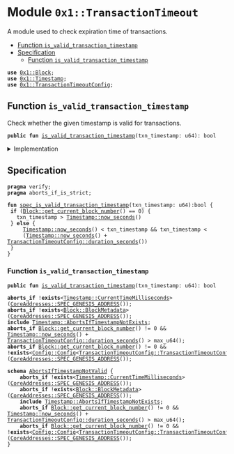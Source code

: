 
<a name="0x1_TransactionTimeout"></a>

# Module `0x1::TransactionTimeout`

A module used to check expiration time of transactions.


-  [Function `is_valid_transaction_timestamp`](#0x1_TransactionTimeout_is_valid_transaction_timestamp)
-  [Specification](#@Specification_0)
    -  [Function `is_valid_transaction_timestamp`](#@Specification_0_is_valid_transaction_timestamp)


<pre><code><b>use</b> <a href="Block.md#0x1_Block">0x1::Block</a>;
<b>use</b> <a href="Timestamp.md#0x1_Timestamp">0x1::Timestamp</a>;
<b>use</b> <a href="TransactionTimeoutConfig.md#0x1_TransactionTimeoutConfig">0x1::TransactionTimeoutConfig</a>;
</code></pre>



<a name="0x1_TransactionTimeout_is_valid_transaction_timestamp"></a>

## Function `is_valid_transaction_timestamp`

Check whether the given timestamp is valid for transactions.


<pre><code><b>public</b> <b>fun</b> <a href="TransactionTimeout.md#0x1_TransactionTimeout_is_valid_transaction_timestamp">is_valid_transaction_timestamp</a>(txn_timestamp: u64): bool
</code></pre>



<details>
<summary>Implementation</summary>


<pre><code><b>public</b> <b>fun</b> <a href="TransactionTimeout.md#0x1_TransactionTimeout_is_valid_transaction_timestamp">is_valid_transaction_timestamp</a>(txn_timestamp: u64): bool {
  <b>let</b> current_block_time = <a href="Timestamp.md#0x1_Timestamp_now_seconds">Timestamp::now_seconds</a>();
  <b>let</b> block_number = <a href="Block.md#0x1_Block_get_current_block_number">Block::get_current_block_number</a>();
  // before first block, just require txn_timestamp &gt; genesis timestamp.
  <b>if</b> (block_number == 0) {
    <b>return</b> txn_timestamp &gt; current_block_time
  };
  <b>let</b> timeout = <a href="TransactionTimeoutConfig.md#0x1_TransactionTimeoutConfig_duration_seconds">TransactionTimeoutConfig::duration_seconds</a>();
  <b>let</b> max_txn_time = current_block_time + timeout;
  current_block_time &lt; txn_timestamp && txn_timestamp &lt; max_txn_time
}
</code></pre>



</details>

<a name="@Specification_0"></a>

## Specification



<pre><code><b>pragma</b> verify;
<b>pragma</b> aborts_if_is_strict;
</code></pre>




<a name="0x1_TransactionTimeout_spec_is_valid_transaction_timestamp"></a>


<pre><code><b>fun</b> <a href="TransactionTimeout.md#0x1_TransactionTimeout_spec_is_valid_transaction_timestamp">spec_is_valid_transaction_timestamp</a>(txn_timestamp: u64):bool {
 <b>if</b> (<a href="Block.md#0x1_Block_get_current_block_number">Block::get_current_block_number</a>() == 0) {
   txn_timestamp &gt; <a href="Timestamp.md#0x1_Timestamp_now_seconds">Timestamp::now_seconds</a>()
 } <b>else</b> {
     <a href="Timestamp.md#0x1_Timestamp_now_seconds">Timestamp::now_seconds</a>() &lt; txn_timestamp && txn_timestamp &lt;
     (<a href="Timestamp.md#0x1_Timestamp_now_seconds">Timestamp::now_seconds</a>() + <a href="TransactionTimeoutConfig.md#0x1_TransactionTimeoutConfig_duration_seconds">TransactionTimeoutConfig::duration_seconds</a>())
 }
}
</code></pre>



<a name="@Specification_0_is_valid_transaction_timestamp"></a>

### Function `is_valid_transaction_timestamp`


<pre><code><b>public</b> <b>fun</b> <a href="TransactionTimeout.md#0x1_TransactionTimeout_is_valid_transaction_timestamp">is_valid_transaction_timestamp</a>(txn_timestamp: u64): bool
</code></pre>




<pre><code><b>aborts_if</b> !<b>exists</b>&lt;<a href="Timestamp.md#0x1_Timestamp_CurrentTimeMilliseconds">Timestamp::CurrentTimeMilliseconds</a>&gt;(<a href="CoreAddresses.md#0x1_CoreAddresses_SPEC_GENESIS_ADDRESS">CoreAddresses::SPEC_GENESIS_ADDRESS</a>());
<b>aborts_if</b> !<b>exists</b>&lt;<a href="Block.md#0x1_Block_BlockMetadata">Block::BlockMetadata</a>&gt;(<a href="CoreAddresses.md#0x1_CoreAddresses_SPEC_GENESIS_ADDRESS">CoreAddresses::SPEC_GENESIS_ADDRESS</a>());
<b>include</b> <a href="Timestamp.md#0x1_Timestamp_AbortsIfTimestampNotExists">Timestamp::AbortsIfTimestampNotExists</a>;
<b>aborts_if</b> <a href="Block.md#0x1_Block_get_current_block_number">Block::get_current_block_number</a>() != 0 && <a href="Timestamp.md#0x1_Timestamp_now_seconds">Timestamp::now_seconds</a>() + <a href="TransactionTimeoutConfig.md#0x1_TransactionTimeoutConfig_duration_seconds">TransactionTimeoutConfig::duration_seconds</a>() &gt; max_u64();
<b>aborts_if</b> <a href="Block.md#0x1_Block_get_current_block_number">Block::get_current_block_number</a>() != 0 && !<b>exists</b>&lt;<a href="Config.md#0x1_Config_Config">Config::Config</a>&lt;<a href="TransactionTimeoutConfig.md#0x1_TransactionTimeoutConfig_TransactionTimeoutConfig">TransactionTimeoutConfig::TransactionTimeoutConfig</a>&gt;&gt;(<a href="CoreAddresses.md#0x1_CoreAddresses_SPEC_GENESIS_ADDRESS">CoreAddresses::SPEC_GENESIS_ADDRESS</a>());
</code></pre>




<a name="0x1_TransactionTimeout_AbortsIfTimestampNotValid"></a>


<pre><code><b>schema</b> <a href="TransactionTimeout.md#0x1_TransactionTimeout_AbortsIfTimestampNotValid">AbortsIfTimestampNotValid</a> {
    <b>aborts_if</b> !<b>exists</b>&lt;<a href="Timestamp.md#0x1_Timestamp_CurrentTimeMilliseconds">Timestamp::CurrentTimeMilliseconds</a>&gt;(<a href="CoreAddresses.md#0x1_CoreAddresses_SPEC_GENESIS_ADDRESS">CoreAddresses::SPEC_GENESIS_ADDRESS</a>());
    <b>aborts_if</b> !<b>exists</b>&lt;<a href="Block.md#0x1_Block_BlockMetadata">Block::BlockMetadata</a>&gt;(<a href="CoreAddresses.md#0x1_CoreAddresses_SPEC_GENESIS_ADDRESS">CoreAddresses::SPEC_GENESIS_ADDRESS</a>());
    <b>include</b> <a href="Timestamp.md#0x1_Timestamp_AbortsIfTimestampNotExists">Timestamp::AbortsIfTimestampNotExists</a>;
    <b>aborts_if</b> <a href="Block.md#0x1_Block_get_current_block_number">Block::get_current_block_number</a>() != 0 && <a href="Timestamp.md#0x1_Timestamp_now_seconds">Timestamp::now_seconds</a>() + <a href="TransactionTimeoutConfig.md#0x1_TransactionTimeoutConfig_duration_seconds">TransactionTimeoutConfig::duration_seconds</a>() &gt; max_u64();
    <b>aborts_if</b> <a href="Block.md#0x1_Block_get_current_block_number">Block::get_current_block_number</a>() != 0 && !<b>exists</b>&lt;<a href="Config.md#0x1_Config_Config">Config::Config</a>&lt;<a href="TransactionTimeoutConfig.md#0x1_TransactionTimeoutConfig_TransactionTimeoutConfig">TransactionTimeoutConfig::TransactionTimeoutConfig</a>&gt;&gt;(<a href="CoreAddresses.md#0x1_CoreAddresses_SPEC_GENESIS_ADDRESS">CoreAddresses::SPEC_GENESIS_ADDRESS</a>());
}
</code></pre>
